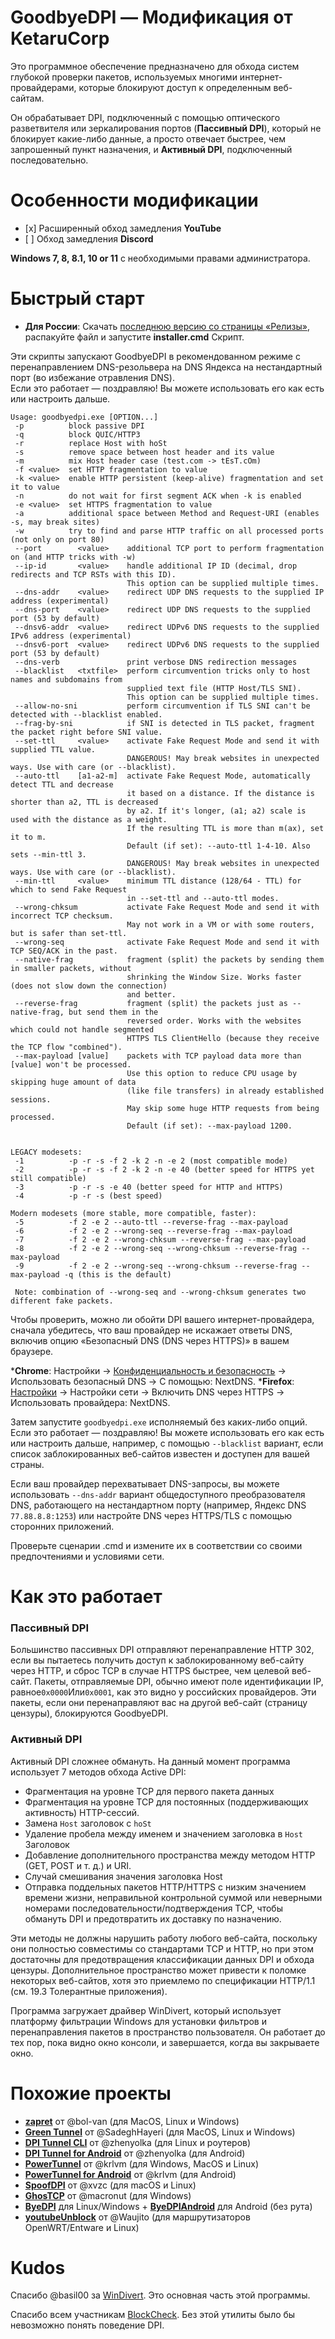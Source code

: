 GoodbyeDPI — Модификация от KetaruCorp
=========================

Это программное обеспечение предназначено для обхода систем глубокой проверки пакетов, используемых многими интернет-провайдерами, которые блокируют доступ к определенным веб-сайтам.

Он обрабатывает DPI, подключенный с помощью оптического разветвителя или зеркалирования портов (**Пассивный DPI**), который не блокирует какие-либо данные, а просто отвечает быстрее, чем запрошенный пункт назначения, и **Активный DPI**, подключенный последовательно.

# Особенности модификации
<ul>
 <li>[x] Расширенный обход замедления <b>YouTube</b> </li>
 <li>[ ] Обход замедления <b>Discord</b></li>
</ul>

**Windows 7, 8, 8.1, 10 or 11** с необходимыми правами администратора.

# Быстрый старт

* **Для России**: Скачать [последнюю версию со страницы «Релизы»](https://github.com/ValdikSS/GoodbyeDPI/releases), распакуйте файл и запустите **installer.cmd** Скрипт.

Эти скрипты запускают GoodbyeDPI в рекомендованном режиме с перенаправлением DNS-резольвера на DNS Яндекса на нестандартный порт (во избежание отравления DNS).  
Если это работает — поздравляю! Вы можете использовать его как есть или настроить дальше.

```
Usage: goodbyedpi.exe [OPTION...]
 -p          block passive DPI
 -q          block QUIC/HTTP3
 -r          replace Host with hoSt
 -s          remove space between host header and its value
 -m          mix Host header case (test.com -> tEsT.cOm)
 -f <value>  set HTTP fragmentation to value
 -k <value>  enable HTTP persistent (keep-alive) fragmentation and set it to value
 -n          do not wait for first segment ACK when -k is enabled
 -e <value>  set HTTPS fragmentation to value
 -a          additional space between Method and Request-URI (enables -s, may break sites)
 -w          try to find and parse HTTP traffic on all processed ports (not only on port 80)
 --port        <value>    additional TCP port to perform fragmentation on (and HTTP tricks with -w)
 --ip-id       <value>    handle additional IP ID (decimal, drop redirects and TCP RSTs with this ID).
                          This option can be supplied multiple times.
 --dns-addr    <value>    redirect UDP DNS requests to the supplied IP address (experimental)
 --dns-port    <value>    redirect UDP DNS requests to the supplied port (53 by default)
 --dnsv6-addr  <value>    redirect UDPv6 DNS requests to the supplied IPv6 address (experimental)
 --dnsv6-port  <value>    redirect UDPv6 DNS requests to the supplied port (53 by default)
 --dns-verb               print verbose DNS redirection messages
 --blacklist   <txtfile>  perform circumvention tricks only to host names and subdomains from
                          supplied text file (HTTP Host/TLS SNI).
                          This option can be supplied multiple times.
 --allow-no-sni           perform circumvention if TLS SNI can't be detected with --blacklist enabled.
 --frag-by-sni            if SNI is detected in TLS packet, fragment the packet right before SNI value.
 --set-ttl     <value>    activate Fake Request Mode and send it with supplied TTL value.
                          DANGEROUS! May break websites in unexpected ways. Use with care (or --blacklist).
 --auto-ttl    [a1-a2-m]  activate Fake Request Mode, automatically detect TTL and decrease
                          it based on a distance. If the distance is shorter than a2, TTL is decreased
                          by a2. If it's longer, (a1; a2) scale is used with the distance as a weight.
                          If the resulting TTL is more than m(ax), set it to m.
                          Default (if set): --auto-ttl 1-4-10. Also sets --min-ttl 3.
                          DANGEROUS! May break websites in unexpected ways. Use with care (or --blacklist).
 --min-ttl     <value>    minimum TTL distance (128/64 - TTL) for which to send Fake Request
                          in --set-ttl and --auto-ttl modes.
 --wrong-chksum           activate Fake Request Mode and send it with incorrect TCP checksum.
                          May not work in a VM or with some routers, but is safer than set-ttl.
 --wrong-seq              activate Fake Request Mode and send it with TCP SEQ/ACK in the past.
 --native-frag            fragment (split) the packets by sending them in smaller packets, without
                          shrinking the Window Size. Works faster (does not slow down the connection)
                          and better.
 --reverse-frag           fragment (split) the packets just as --native-frag, but send them in the
                          reversed order. Works with the websites which could not handle segmented
                          HTTPS TLS ClientHello (because they receive the TCP flow "combined").
 --max-payload [value]    packets with TCP payload data more than [value] won't be processed.
                          Use this option to reduce CPU usage by skipping huge amount of data
                          (like file transfers) in already established sessions.
                          May skip some huge HTTP requests from being processed.
                          Default (if set): --max-payload 1200.


LEGACY modesets:
 -1          -p -r -s -f 2 -k 2 -n -e 2 (most compatible mode)
 -2          -p -r -s -f 2 -k 2 -n -e 40 (better speed for HTTPS yet still compatible)
 -3          -p -r -s -e 40 (better speed for HTTP and HTTPS)
 -4          -p -r -s (best speed)

Modern modesets (more stable, more compatible, faster):
 -5          -f 2 -e 2 --auto-ttl --reverse-frag --max-payload
 -6          -f 2 -e 2 --wrong-seq --reverse-frag --max-payload
 -7          -f 2 -e 2 --wrong-chksum --reverse-frag --max-payload
 -8          -f 2 -e 2 --wrong-seq --wrong-chksum --reverse-frag --max-payload
 -9          -f 2 -e 2 --wrong-seq --wrong-chksum --reverse-frag --max-payload -q (this is the default)

 Note: combination of --wrong-seq and --wrong-chksum generates two different fake packets.
```

Чтобы проверить, можно ли обойти DPI вашего интернет-провайдера, сначала убедитесь, что ваш провайдер не искажает ответы DNS, включив опцию «Безопасный DNS (DNS через HTTPS)» в вашем браузере.

***Chrome**: Настройки → [Конфиденциальность и безопасность](chrome://settings/security) → Использовать безопасный DNS → С помощью: NextDNS.
***Firefox**: [Настройки](about:preferences) → Настройки сети → Включить DNS через HTTPS → Использовать провайдера: NextDNS.

Затем запустите `goodbyedpi.exe` исполняемый без каких-либо опций. Если это работает — поздравляю! Вы можете использовать его как есть или настроить дальше, например, с помощью `--blacklist` вариант, если список заблокированных веб-сайтов известен и доступен для вашей страны.

Если ваш провайдер перехватывает DNS-запросы, вы можете использовать `--dns-addr` вариант общедоступного преобразователя DNS, работающего на нестандартном порту (например, Яндекс DNS `77.88.8.8:1253`) или настройте DNS через HTTPS/TLS с помощью сторонних приложений.

Проверьте сценарии .cmd и измените их в соответствии со своими предпочтениями и условиями сети.

# Как это работает

### Пассивный DPI

Большинство пассивных DPI отправляют перенаправление HTTP 302, если вы пытаетесь получить доступ к заблокированному веб-сайту через HTTP, и сброс TCP в случае HTTPS быстрее, чем целевой веб-сайт. Пакеты, отправляемые DPI, обычно имеют поле идентификации IP, равное`0x0000`Или`0x0001`, как это видно у российских провайдеров. Эти пакеты, если они перенаправляют вас на другой веб-сайт (страницу цензуры), блокируются GoodbyeDPI.

### Активный DPI

Активный DPI сложнее обмануть. На данный момент программа использует 7 методов обхода Active DPI:

* Фрагментация на уровне TCP для первого пакета данных
* Фрагментация на уровне TCP для постоянных (поддерживающих активность) HTTP-сессий.
* Замена `Host` заголовок с `hoSt`
* Удаление пробела между именем и значением заголовка в `Host` Заголовок
* Добавление дополнительного пространства между методом HTTP (GET, POST и т. д.) и URI.
* Случай смешивания значения заголовка Host
* Отправка поддельных пакетов HTTP/HTTPS с низким значением времени жизни, неправильной контрольной суммой или неверными номерами последовательности/подтверждения TCP, чтобы обмануть DPI и предотвратить их доставку по назначению.

Эти методы не должны нарушить работу любого веб-сайта, поскольку они полностью совместимы со стандартами TCP и HTTP, но при этом достаточны для предотвращения классификации данных DPI и обхода цензуры. Дополнительное пространство может привести к поломке некоторых веб-сайтов, хотя это приемлемо по спецификации HTTP/1.1 (см. 19.3 Толерантные приложения).

Программа загружает драйвер WinDivert, который использует платформу фильтрации Windows для установки фильтров и перенаправления пакетов в пространство пользователя. Он работает до тех пор, пока видно окно консоли, и завершается, когда вы закрываете окно.

# Похожие проекты

- **[zapret](https://github.com/bol-van/zapret)** от @bol-van (для MacOS, Linux и Windows)
- **[Green Tunnel](https://github.com/SadeghHayeri/GreenTunnel)** от @SadeghHayeri (для MacOS, Linux и Windows)
- **[DPI Tunnel CLI](https://github.com/nomoresat/DPITunnel-cli)** от @zhenyolka (для Linux и роутеров)
- **[DPI Tunnel for Android](https://github.com/nomoresat/DPITunnel-android)** от @zhenyolka (для Android)
- **[PowerTunnel](https://github.com/krlvm/PowerTunnel)** от @krlvm (для Windows, MacOS и Linux)
- **[PowerTunnel for Android](https://github.com/krlvm/PowerTunnel-Android)** от @krlvm (для Android)
- **[SpoofDPI](https://github.com/xvzc/SpoofDPI)** от @xvzc (для macOS и Linux)
- **[GhosTCP](https://github.com/macronut/ghostcp)** от @macronut (для Windows)
- **[ByeDPI](https://github.com/hufrea/byedpi)** для Linux/Windows + **[ByeDPIAndroid](https://github.com/dovecoteescapee/ByeDPIAndroid/)** для Android (без рута)
- **[youtubeUnblock](https://github.com/Waujito/youtubeUnblock/)** от @Waujito (для маршрутизаторов OpenWRT/Entware и Linux)

# Kudos

Спасибо @basil00 за [WinDivert](https://github.com/basil00/Divert). Это основная часть этой программы.

Спасибо всем участникам [BlockCheck](https://github.com/ValdikSS/blockcheck). Без этой утилиты было бы невозможно понять поведение DPI.
